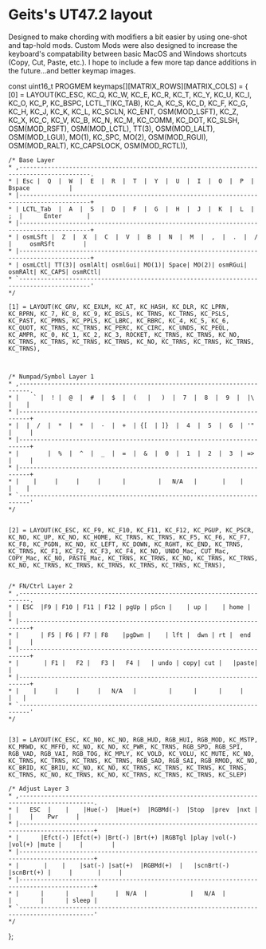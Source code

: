# Geits's UT47.2 layout
 
 Designed to make chording with modifiers a bit easier by using one-shot and tap-hold mods. Custom Mods were also designed to increase the keyboard's compatability between basic MacOS and Windows shortcuts (Copy, Cut, Paste, etc.). I hope to include a few more tap dance additions in the future...and better keymap images.



 const uint16_t PROGMEM keymaps[][MATRIX_ROWS][MATRIX_COLS] = {
	[0] = LAYOUT(KC_ESC, KC_Q, KC_W, KC_E, KC_R, KC_T, KC_Y, KC_U, KC_I, KC_O, KC_P, KC_BSPC, LCTL_T(KC_TAB), KC_A, KC_S, KC_D, KC_F, KC_G, KC_H, KC_J, KC_K, KC_L, KC_SCLN, KC_ENT, OSM(MOD_LSFT), KC_Z, KC_X, KC_C, KC_V, KC_B, KC_N, KC_M, KC_COMM, KC_DOT, KC_SLSH, OSM(MOD_RSFT), OSM(MOD_LCTL), TT(3), OSM(MOD_LALT), OSM(MOD_LGUI), MO(1), KC_SPC, MO(2), OSM(MOD_RGUI), OSM(MOD_RALT), KC_CAPSLOCK, OSM(MOD_RCTL)),

	/* Base Layer
    * ,------------------------------------------------------------------------------------------.
    * | Esc |  Q  |  W  |  E  |  R  |  T  |  Y  |  U  |  I  |  O  |  P  |       Bspace           |
    * |------------------------------------------------------------------------------------------+
    * | LCTL_Tab  |  A  |  S  |  D  |  F  |  G  |  H  |  J  |  K  |  L  |  ;  |      Enter       | 
    * |------------------------------------------------------------------------------------------+
    * | osmLSft |  Z  |  X  |  C  |  V  |  B  |  N  |  M  |  ,  |  .  |  /  |     osmRSft        |
    * |------------------------------------------------------------------------------------------+
    * | osmLCtl| TT(3)| osmlAlt| osmlGui| MO(1)| Space| MO(2)| osmRGui| osmRAlt| KC_CAPS| osmRCtl|
    * `------------------------------------------------------------------------------------------'
    */

    [1] = LAYOUT(KC_GRV, KC_EXLM, KC_AT, KC_HASH, KC_DLR, KC_LPRN, KC_RPRN, KC_7, KC_8, KC_9, KC_BSLS, KC_TRNS, KC_TRNS, KC_PSLS, KC_PAST, KC_PMNS, KC_PPLS, KC_LBRC, KC_RBRC, KC_4, KC_5, KC_6, KC_QUOT, KC_TRNS, KC_TRNS, KC_PERC, KC_CIRC, KC_UNDS, KC_PEQL, KC_AMPR, KC_0, KC_1, KC_2, KC_3, ROCKET, KC_TRNS, KC_TRNS, KC_NO, KC_TRNS, KC_TRNS, KC_TRNS, KC_TRNS, KC_NO, KC_TRNS, KC_TRNS, KC_TRNS, KC_TRNS),



    /* Numpad/Symbol Layer 1
    * ,-------------------------------------------------------------------------.
    * |    ` |  ! |  @  |  #  |  $  |  (   |   )  |  7  |  8  |  9  |  |\  |    |
    * |-------------------------------------------------------------------------+
    * |  |  /  |  *  |  *  |  -  |  +  | {[  | ]}  |  4  |  5  |  6  | '" |     |
    * |-------------------------------------------------------------------------+
    * |        |  %  |  ^  |  _  |  =  |  &  |  0  |  1  |  2  |  3  | => |     |
    * |-------------------------------------------------------------------------+
    * |    |     |     |     |      |         |   N/A   |       |    |     |    |
    * `-------------------------------------------------------------------------'
    */


	[2] = LAYOUT(KC_ESC, KC_F9, KC_F10, KC_F11, KC_F12, KC_PGUP, KC_PSCR, KC_NO, KC_UP, KC_NO, KC_HOME, KC_TRNS, KC_TRNS, KC_F5, KC_F6, KC_F7, KC_F8, KC_PGDN, KC_NO, KC_LEFT, KC_DOWN, KC_RGHT, KC_END, KC_TRNS, KC_TRNS, KC_F1, KC_F2, KC_F3, KC_F4, KC_NO, UNDO_Mac, CUT_Mac, COPY_Mac, KC_NO, PASTE_Mac, KC_TRNS, KC_TRNS, KC_NO, KC_TRNS, KC_TRNS, KC_NO, KC_TRNS, KC_TRNS, KC_TRNS, KC_TRNS, KC_TRNS, KC_TRNS),


    /* FN/Ctrl Layer 2
    * ,-------------------------------------------------------------------------.
    * | ESC  |F9 | F10 | F11 | F12 | pgUp | pScn |    | up |    | home |        |
    * |-------------------------------------------------------------------------+
    * |      | F5 | F6 | F7 | F8    |pgDwn |    | lft |  dwn | rt |  end  |     |
    * |-------------------------------------------------------------------------+
    * |       | F1 |   F2 |   F3 |   F4 |   | undo | copy| cut |   |paste|      |
    * |-------------------------------------------------------------------------+
    * |    |     |     |     |   N/A   |         |      |      |     |      |   |
    * `-------------------------------------------------------------------------'
    */


	[3] = LAYOUT(KC_ESC, KC_NO, KC_NO, RGB_HUD, RGB_HUI, RGB_MOD, KC_MSTP, KC_MRWD, KC_MFFD, KC_NO, KC_NO, KC_PWR, KC_TRNS, RGB_SPD, RGB_SPI, RGB_VAD, RGB_VAI, RGB_TOG, KC_MPLY, KC_VOLD, KC_VOLU, KC_MUTE, KC_NO, KC_TRNS, KC_TRNS, KC_TRNS, KC_TRNS, RGB_SAD, RGB_SAI, RGB_RMOD, KC_NO, KC_BRID, KC_BRIU, KC_NO, KC_NO, KC_TRNS, KC_TRNS, KC_TRNS, KC_TRNS, KC_TRNS, KC_NO, KC_TRNS, KC_NO, KC_TRNS, KC_TRNS, KC_TRNS, KC_SLEP)

    /* Adjust Layer 3
    * ,-------------------------------------------------------------------------------------------.
    * |   ESC  |    |    |Hue(-)  |Hue(+)  |RGBMd(-)  |Stop  |prev  |nxt |     |     |    Pwr     |
    * |-------------------------------------------------------------------------------------------+
    * |      |Efct(-) |Efct(+) |Brt(-) |Brt(+) |RGBTgl |play |vol(-) |vol(+) |mute |     |        |
    * |-------------------------------------------------------------------------------------------+
    * |       |    |    |sat(-) |sat(+)  |RGBMd(+)  |   |scnBrt(-) |scnBrt(+) |     |       |     |
    * |-------------------------------------------------------------------------------------------+
    * |      |      |      |      |  N/A  |            |   N/A  |         |        |      | sleep |
    * `-------------------------------------------------------------------------------------------'
    */


};
